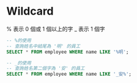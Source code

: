 # Wildcard

% 表示 0 個或 1 個以上的字
_ 表示 1 個字

```sql
-- %的使用
-- 查詢姓名中結尾為 '明' 的員工
SELECT * FROM employee WHERE name LIKE '%明';

-- _的使用
-- 查詢姓名第二個字為 '安' 的員工
SELECT * FROM employee WHERE name LIKE '_安%';
```